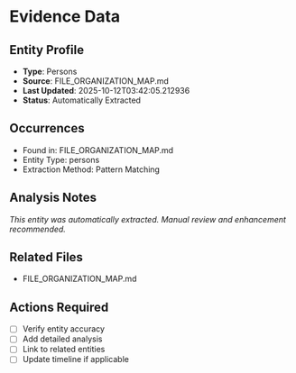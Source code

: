 # Evidence Data

## Entity Profile
- **Type**: Persons
- **Source**: FILE_ORGANIZATION_MAP.md
- **Last Updated**: 2025-10-12T03:42:05.212936
- **Status**: Automatically Extracted

## Occurrences
- Found in: FILE_ORGANIZATION_MAP.md
- Entity Type: persons
- Extraction Method: Pattern Matching

## Analysis Notes
*This entity was automatically extracted. Manual review and enhancement recommended.*

## Related Files
- FILE_ORGANIZATION_MAP.md

## Actions Required
- [ ] Verify entity accuracy
- [ ] Add detailed analysis
- [ ] Link to related entities
- [ ] Update timeline if applicable
